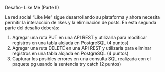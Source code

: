 Desafío- Like Me (Parte II)

 La red social “Like Me” sigue desarrollando su plataforma y ahora necesita permitir la interacción de likes y la eliminación de posts.
 En esta segunda parte del desafío deberás:
 1. Agregar una ruta PUT en una API REST y utilizarla para modificar registros en una tabla alojada en PostgreSQL (4 puntos)
 2. Agregar una ruta DELETE en una API REST y utilizarla para eliminar registros en una tabla alojada en PostgreSQL (4 puntos)
 3. Capturar los posibles errores en una consulta SQL realizada con el paquete pg usando la sentencia try catch (2 puntos)
